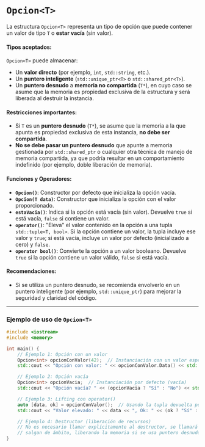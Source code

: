 # `Opcion<T>`

La estructura `Opcion<T>` representa un tipo de opción que puede contener un valor de tipo `T`
o **estar vacía** (sin valor).

#### Tipos aceptados:
`Opcion<T>` puede almacenar:
- Un **valor directo** (por ejemplo, `int`, `std::string`, etc.).
- Un **puntero inteligente** (`std::unique_ptr<T>` o `std::shared_ptr<T>`).
- Un **puntero desnudo** a **memoria no compartida** (`T*`), en cuyo caso se asume que la memoria
  es propiedad exclusiva de la estructura y será liberada al destruir la instancia.

#### Restricciones importantes:
- Si `T` es un **puntero desnudo** (`T*`), se asume que la memoria a la que apunta es
  propiedad exclusiva de esta instancia, **no debe ser compartida**.
- **No se debe pasar un puntero desnudo** que apunte a memoria gestionada por `std::shared_ptr`
  o cualquier otra técnica de manejo de memoria compartida, ya que podría resultar en un
  comportamiento indefinido (por ejemplo, doble liberación de memoria).

#### Funciones y Operadores:
- **`Opcion()`**: Constructor por defecto que inicializa la opción vacía.
- **`Opcion(T data)`**: Constructor que inicializa la opción con el valor proporcionado.
- **`estaVacia()`**: Indica si la opción está vacía (sin valor). Devuelve `true` si está vacía, `false` si contiene un valor.
- **`operator()`**: "Eleva" el valor contenido en la opción a una tupla `std::tuple<T, bool>`. Si la opción contiene un valor, la tupla incluye ese valor y `true`; si está vacía, incluye un valor por defecto (inicializado a cero) y `false`.
- **`operator bool()`**: Convierte la opción a un valor booleano. Devuelve `true` si la opción contiene un valor válido, `false` si está vacía.

#### Recomendaciones:
- Si se utiliza un puntero desnudo, se recomienda envolverlo en un puntero inteligente
  (por ejemplo, `std::unique_ptr`) para mejorar la seguridad y claridad del código.

---

### Ejemplo de uso de `Opcion<T>`

```cpp
#include <iostream>
#include <memory>

int main() {
    // Ejemplo 1: Opción con un valor
    Opcion<int> opcionConValor(42);  // Instanciación con un valor específico
    std::cout << "Opción con valor: " << opcionConValor.Data() << std::endl;  // Uso de Data()

    // Ejemplo 2: Opción vacía
    Opcion<int> opcionVacia;  // Instanciación por defecto (vacía)
    std::cout << "Opción vacía? " << (opcionVacia ? "Sí" : "No") << std::endl;  // Uso del operador bool

    // Ejemplo 3: Lifting con operator()
    auto [data, ok] = opcionConValor();  // Usando la tupla devuelta por operator()
    std::cout << "Valor elevado: " << data << ", Ok: " << (ok ? "Sí" : "No") << std::endl; // Desempaquetado de la tupla

    // Ejemplo 4: Destructor (liberación de recursos)
    // No es necesario llamar explícitamente al destructor, se llamará automáticamente cuando las instancias
    // salgan de ámbito, liberando la memoria si se usa puntero desnudo.
}
